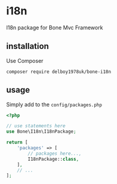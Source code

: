 # i18n
I18n package for Bone Mvc Framework
## installation
Use Composer
```
composer require delboy1978uk/bone-i18n
```
## usage
Simply add to the `config/packages.php`
```php
<?php

// use statements here
use Bone\I18n\I18nPackage;

return [
    'packages' => [
        // packages here...,
        I18nPackage::class,
    ],
    // ...
];
```